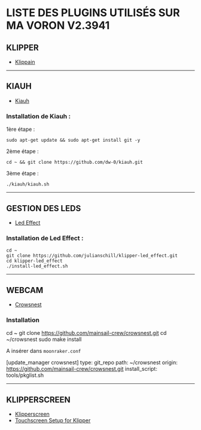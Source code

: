 # LISTE DES PLUGINS UTILISÉS SUR MA VORON V2.3941

## KLIPPER
* [Klippain](https://github.com/Frix-x/klippain)

<hr>

## KIAUH
* [Kiauh](https://github.com/dw-0/kiauh)

### Installation de Kiauh :
1ère étape :

    sudo apt-get update && sudo apt-get install git -y

2ème étape :

    cd ~ && git clone https://github.com/dw-0/kiauh.git

3ème étape :

    ./kiauh/kiauh.sh

<hr>

## GESTION DES LEDS
* [Led Effect](https://github.com/julianschill/klipper-led_effect)

### Installation de Led Effect :

    cd ~
    git clone https://github.com/julianschill/klipper-led_effect.git
    cd klipper-led_effect
    ./install-led_effect.sh

<hr>
	
## WEBCAM
* [Crowsnest](https://crowsnest.mainsail.xyz/)

### Installation 

cd ~
git clone https://github.com/mainsail-crew/crowsnest.git
cd ~/crowsnest
sudo make install

A insérer dans `moonraker.conf`

[update_manager crowsnest]
type: git_repo
path: ~/crowsnest
origin: https://github.com/mainsail-crew/crowsnest.git
install_script: tools/pkglist.sh


<hr>

## KLIPPERSCREEN
* [Klipperscreen](https://github.com/bigtreetech/KlipperScreen)
* [Touchscreen Setup for Klipper](https://docs.ldomotors.com/en/guides/btt_43_rotate_guide)
